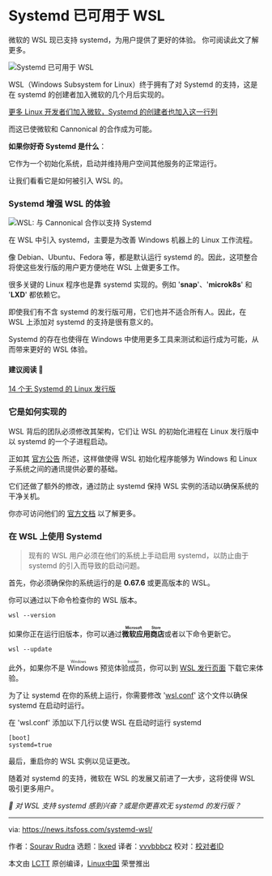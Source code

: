 [#]: subject: "Systemd is Now Available in WSL"
[#]: via: "https://news.itsfoss.com/systemd-wsl/"
[#]: author: "Sourav Rudra https://news.itsfoss.com/author/sourav/"
[#]: collector: "lkxed"
[#]: translator: "vvvbbbcz"
[#]: reviewer: " "
[#]: publisher: " "
[#]: url: " "

Systemd 已可用于 WSL
======
微软的 WSL 现已支持 systemd，为用户提供了更好的体验。
你可阅读此文了解更多。

![Systemd 已可用于 WSL][1]

WSL（Windows Subsystem for Linux）终于拥有了对 Systemd 的支持，这是在 systemd 的创建者加入微软的几个月后实现的。

[更多 Linux 开发者们加入微软，Systemd 的创建者也加入这一行列][2]

而这已使微软和 Cannonical 的合作成为可能。

**如果你好奇 Systemd 是什么**：

它作为一个初始化系统，启动并维持用户空间其他服务的正常运行。

让我们看看它是如何被引入 WSL 的。

### Systemd 增强 WSL 的体验

![WSL: 与 Cannonical 合作以支持 Systemd][4]

在 WSL 中引入 systemd，主要是为改善 Windows 机器上的 Linux 工作流程。

像 Debian、Ubuntu、Fedora 等，都是默认运行 systemd 的。因此，这项整合将使这些发行版的用户更方便地在 WSL 上做更多工作。

很多关键的 Linux 程序也是靠 systemd 实现的。例如 '**snap**'、'**microk8s**' 和 '**LXD**' 都依赖它。

即使我们有不含 systemd 的发行版可用，它们也并不适合所有人。因此，在 WSL 上添加对 systemd 的支持是很有意义的。

Systemd 的存在也使得在 Windows 中使用更多工具来测试和运行成为可能，从而带来更好的 WSL 体验。

#### 建议阅读 📖

[14 个无 Systemd 的 Linux 发行版][5]

### 它是如何实现的

WSL 背后的团队必须修改其架构，它们让 WSL 的初始化进程在 Linux 发行版中以 systemd 的一个子进程启动。

正如其 [官方公告][7] 所述，这样做使得 WSL 初始化程序能够为 Windows 和 Linux 子系统之间的通讯提供必要的基础。

它们还做了额外的修改，通过防止 systemd 保持 WSL 实例的活动以确保系统的干净关机。

你亦可访问他们的 [官方文档][8] 以了解更多。

### 在 WSL 上使用 Systemd

> 现有的 WSL 用户必须在他们的系统上手动启用 systemd，以防止由于 systemd 的引入而导致的启动问题。

首先，你必须确保你的系统运行的是 **0.67.6** 或更高版本的 WSL。

你可以通过以下命令检查你的 WSL 版本。

```
wsl --version
```

如果你正在运行旧版本，你可以通过<ruby>**微软应用商店**<rt>**Microsoft Store**</rt></ruby>或者以下命令更新它。

```
wsl --update
```

此外，如果你不是 <ruby>Windows 预览体验成员<rt>Windows Insider</rt></ruby>，你可以到 [WSL 发行页面][9] 下载它来体验。

为了让 systemd 在你的系统上运行，你需要修改 '[wsl.conf][10]' 这个文件以确保 systemd 在启动时运行。

在 'wsl.conf' 添加以下几行以使 WSL 在启动时运行 systemd

```
[boot]
systemd=true
```

最后，重启你的 WSL 实例以见证更改。

随着对 systemd 的支持，微软在 WSL 的发展又前进了一大步，这将使得 WSL 吸引更多用户。

*💬 对 WSL 支持 systemd 感到兴奋？或是你更喜欢无 systemd 的发行版？*

--------------------------------------------------------------------------------

via: https://news.itsfoss.com/systemd-wsl/

作者：[Sourav Rudra][a]
选题：[lkxed][b]
译者：[vvvbbbcz](https://github.com/vvvbbbcz)
校对：[校对者ID](https://github.com/校对者ID)

本文由 [LCTT](https://github.com/LCTT/TranslateProject) 原创编译，[Linux中国](https://linux.cn/) 荣誉推出

[a]: https://news.itsfoss.com/author/sourav/
[b]: https://github.com/lkxed
[1]: https://news.itsfoss.com/content/images/size/w1200/2022/09/systemd-now-available-on-wsl.png
[2]: https://news.itsfoss.com/systemd-creator-microsoft/
[3]: https://news.itsfoss.com/systemd-creator-microsoft/
[4]: https://youtu.be/Ja3qikzd-as
[5]: https://itsfoss.com/systemd-free-distros/
[6]: https://itsfoss.com/systemd-free-distros/
[7]: https://devblogs.microsoft.com/commandline/systemd-support-is-now-available-in-wsl/
[8]: https://learn.microsoft.com/en-in/windows/wsl/
[9]: https://github.com/microsoft/WSL/releases
[10]: https://learn.microsoft.com/en-in/windows/wsl/wsl-config#wslconf
